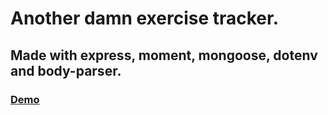# Another damn exercise tracker.
## Made with express, moment, mongoose, dotenv and body-parser.

### [Demo](https://comet-cello.glitch.me/)